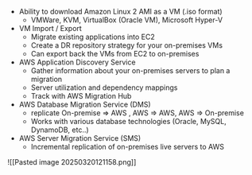 - Ability to download Amazon Linux 2 AMI as a VM (.iso format) 
	- VMWare, KVM, VirtualBox (Oracle VM), Microsoft Hyper-V 
- VM Import / Export 
	- Migrate existing applications into EC2 
	- Create a DR repository strategy for your on-premises VMs 
	- Can export back the VMs from EC2 to on-premises 
- AWS Application Discovery Service 
	- Gather information about your on-premises servers to plan a migration 
	- Server utilization and dependency mappings 
	- Track with AWS Migration Hub 
- AWS Database Migration Service (DMS) 
	- replicate On-premise => AWS , AWS => AWS, AWS => On-premise 
	- Works with various database technologies (Oracle, MySQL, DynamoDB, etc..) 
- AWS Server Migration Service (SMS) 
	- Incremental replication of on-premises live servers to AWS



![[Pasted image 20250320121158.png]]